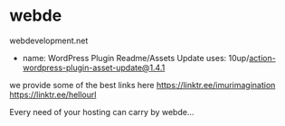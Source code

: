 # webde
webdevelopment.net
- name: WordPress Plugin Readme/Assets Update
  uses: 10up/action-wordpress-plugin-asset-update@1.4.1
  
 we provide some of the best links here 
 https://linktr.ee/imurimagination
 https://linktr.ee/hellourl
 

Every need of your hosting can carry by webde...
